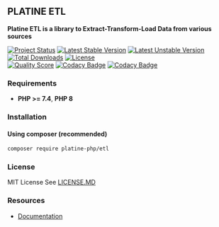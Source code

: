 ## PLATINE ETL
**Platine ETL is a library to Extract-Transform-Load Data from various sources**

[![Project Status](http://opensource.box.com/badges/active.svg)](http://opensource.box.com/badges)
[![Latest Stable Version](https://poser.pugx.org/platine-php/etl/v)](https://packagist.org/packages/platine-php/etl)
[![Latest Unstable Version](https://poser.pugx.org/platine-php/etl/v/unstable)](https://packagist.org/packages/platine-php/etl)
[![Total Downloads](https://poser.pugx.org/platine-php/etl/downloads)](https://packagist.org/packages/platine-php/etl)
[![License](https://poser.pugx.org/platine-php/etl/license)](https://packagist.org/packages/platine-php/etl)  
[![Quality Score](https://img.shields.io/scrutinizer/g/platine-php/etl.svg?style=flat-square)](https://scrutinizer-ci.com/g/platine-php/etl)
[![Codacy Badge](https://app.codacy.com/project/badge/Grade/cae13f86ab3341478bda3e123cf856b2)](https://app.codacy.com/gh/platine-php/etl/dashboard?utm_source=gh&utm_medium=referral&utm_content=&utm_campaign=Badge_grade)
[![Codacy Badge](https://app.codacy.com/project/badge/Coverage/cae13f86ab3341478bda3e123cf856b2)](https://app.codacy.com/gh/platine-php/etl/dashboard?utm_source=gh&utm_medium=referral&utm_content=&utm_campaign=Badge_coverage)

### Requirements 
- **PHP >= 7.4**, **PHP 8** 

### Installation
#### Using composer (recommended)
```bash
composer require platine-php/etl
```

### License
MIT License See [LICENSE.MD](LICENSE.MD)

### Resources
- [Documentation](https://docs.platine-php.com/packages/etl)